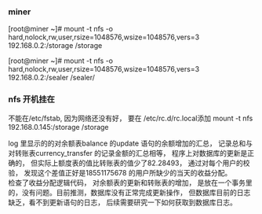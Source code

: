 

### miner
[root@miner ~]# mount -t nfs -o hard,nolock,rw,user,rsize=1048576,wsize=1048576,vers=3 192.168.0.2:/storage  /storage

[root@miner ~]# mount -t nfs -o hard,nolock,rw,user,rsize=1048576,wsize=1048576,vers=3 192.168.0.2:/sealer  /sealer/

### nfs 开机挂在
不能在/etc/fstab, 因为网络还没有好， 要在 /etc/rc.d/rc.local添加
mount -t nfs 192.168.0.145:/storage /storage


log 里显示的的对余额表balance 的update 语句的余额增加的汇总， 记录总和与 对转账表currency_transfer 的记录金额的汇总相等， 程序上对数据库的更新是正确的， 但实际上额度表的值比转账表的值少了82.28493， 通过对每个用户的校验， 发现这个差值正好是18551175678 的用户所缺少的当天的收益分配。  
检查了收益分配逻辑代码， 对余额表的更新和转账表的增加， 是放在一个事务里的，没有问题。目前推测，数据库没有正常完成更新操作， 但数据库目前的日志缺乏，看不到更新语句的日志， 后续需要研究一下如何获取到数据库日志。 

